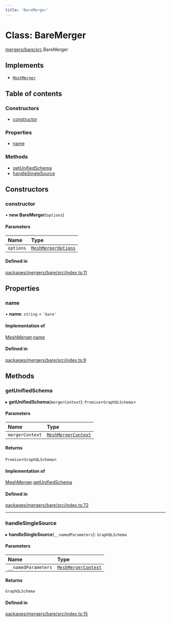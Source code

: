 ```yaml
---
title: 'BareMerger'
---
```


# Class: BareMerger

[mergers/bare/src](../modules/mergers_bare_src).BareMerger

## Implements

- [`MeshMerger`](/docs/api/interfaces/types_src.MeshMerger)

## Table of contents

### Constructors

- [constructor](mergers_bare_src.BareMerger#constructor)

### Properties

- [name](mergers_bare_src.BareMerger#name)

### Methods

- [getUnifiedSchema](mergers_bare_src.BareMerger#getunifiedschema)
- [handleSingleSource](mergers_bare_src.BareMerger#handlesinglesource)

## Constructors

### constructor

• **new BareMerger**(`options`)

#### Parameters

| Name | Type |
| :------ | :------ |
| `options` | [`MeshMergerOptions`](/docs/api/interfaces/types_src.MeshMergerOptions) |

#### Defined in

[packages/mergers/bare/src/index.ts:11](https://github.com/Urigo/graphql-mesh/blob/master/packages/mergers/bare/src/index.ts#L11)

## Properties

### name

• **name**: `string` = `'bare'`

#### Implementation of

[MeshMerger](/docs/api/interfaces/types_src.MeshMerger).[name](/docs/api/interfaces/types_src.MeshMerger#name)

#### Defined in

[packages/mergers/bare/src/index.ts:9](https://github.com/Urigo/graphql-mesh/blob/master/packages/mergers/bare/src/index.ts#L9)

## Methods

### getUnifiedSchema

▸ **getUnifiedSchema**(`mergerContext`): `Promise`<`GraphQLSchema`\>

#### Parameters

| Name | Type |
| :------ | :------ |
| `mergerContext` | [`MeshMergerContext`](/docs/api/interfaces/types_src.MeshMergerContext) |

#### Returns

`Promise`<`GraphQLSchema`\>

#### Implementation of

[MeshMerger](/docs/api/interfaces/types_src.MeshMerger).[getUnifiedSchema](/docs/api/interfaces/types_src.MeshMerger#getunifiedschema)

#### Defined in

[packages/mergers/bare/src/index.ts:72](https://github.com/Urigo/graphql-mesh/blob/master/packages/mergers/bare/src/index.ts#L72)

___

### handleSingleSource

▸ **handleSingleSource**(`__namedParameters`): `GraphQLSchema`

#### Parameters

| Name | Type |
| :------ | :------ |
| `__namedParameters` | [`MeshMergerContext`](/docs/api/interfaces/types_src.MeshMergerContext) |

#### Returns

`GraphQLSchema`

#### Defined in

[packages/mergers/bare/src/index.ts:15](https://github.com/Urigo/graphql-mesh/blob/master/packages/mergers/bare/src/index.ts#L15)
